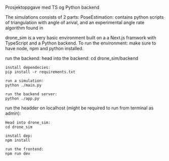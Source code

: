 Prosjektoppgave med TS og Python backend


The simulations consists of 2 parts:
PoseEstimation:
    contains python scripts of triangulation with angle of arival, and an experimental angle rate algorithm found in 

drone_sim is a very basic environment built on a a Next.js framwork with TypeScript and a Python backend. To run the environment:
make sure to have node, npm and python installed. 

run the backend:
    head into the backend:
    cd drone_sim/backend

    install dependecies:
    pip install -r requirements.txt

    run a simulation:
    python ./main.py

    run the backend server:
    python ./app.py

run the headder on localhost (might be required to run from terminal as admin):

    Head into drone_sim:
    cd drone_sim

    install dep:
    npm install

    run the frontend:
    npm run dev
